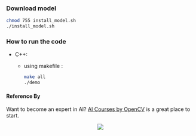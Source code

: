 ### Download model
  ```bash
  chmod 755 install_model.sh
  ./install_model.sh
  ```
### How to run the code 

* C++:

  * using makefile :
    ```bash
    make all
    ./demo
    ```

#### Reference By

Want to become an expert in AI? [AI Courses by OpenCV](https://opencv.org/courses/) is a great place to start. 

<a href="https://opencv.org/courses/">
<p align="center"> 
<img src="https://www.learnopencv.com/wp-content/uploads/2020/04/AI-Courses-By-OpenCV-Github.png">
</p>
</a>
